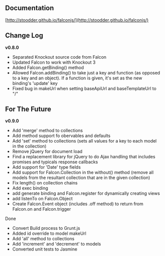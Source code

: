 ## Documentation
[http://stoodder.github.io/falconjs/](http://stoodder.github.io/falconjs/)

## Change Log
**v0.8.0**
* Separated Knockout source code from Falcon
* Updated Falcon to work with Knockout 3
* Added Falcon.getBinding() method
* Allowed Falcon.addBinding() to take just a key and function (as opposed to a key and an object). If a function is given, it's set as the new binding's 'update' key
* Fixed bug in makeUrl when setting baseApiUrl and baseTemplateUrl to "/"


## For The Future
**v0.9.0**
* Add 'merge' method to collections
* Add method support fo obervables and defaults
* Add 'set' method to collections (sets all values for a key to each model in the collection)
* Remove jQuery for document load
* Find a replacement library for jQuery to do Ajax handling that includes promises and typicals response callbacks
* Add support for 'Date' type fields
* Add support for Falcon.Collection in the without() method (remove all models from the resultant collection that are in the given collection)
* Fix length() on collection chains
* Add exec binding
* add generate binding and Falcon.register for dynamically creating views
* add listenTo on Falcon.Object
* Create Falcon.Event object (includes .off method) to return from Falcon.on and Falcon.trigger

Done
* Convert Build process to Grunt.js
* Added id override to model makeUrl
* Add 'all' method to collections
* Add 'increment' and 'decrement' to models
* Converted unit tests to Jasmine